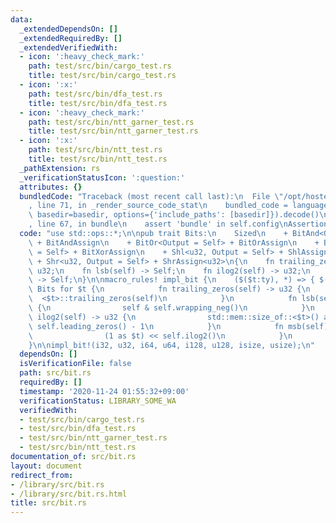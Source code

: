```yaml
---
data:
  _extendedDependsOn: []
  _extendedRequiredBy: []
  _extendedVerifiedWith:
  - icon: ':heavy_check_mark:'
    path: test/src/bin/cargo_test.rs
    title: test/src/bin/cargo_test.rs
  - icon: ':x:'
    path: test/src/bin/dfa_test.rs
    title: test/src/bin/dfa_test.rs
  - icon: ':heavy_check_mark:'
    path: test/src/bin/ntt_garner_test.rs
    title: test/src/bin/ntt_garner_test.rs
  - icon: ':x:'
    path: test/src/bin/ntt_test.rs
    title: test/src/bin/ntt_test.rs
  _pathExtension: rs
  _verificationStatusIcon: ':question:'
  attributes: {}
  bundledCode: "Traceback (most recent call last):\n  File \"/opt/hostedtoolcache/Python/3.9.0/x64/lib/python3.9/site-packages/onlinejudge_verify/documentation/build.py\"\
    , line 71, in _render_source_code_stat\n    bundled_code = language.bundle(stat.path,\
    \ basedir=basedir, options={'include_paths': [basedir]}).decode()\n  File \"/opt/hostedtoolcache/Python/3.9.0/x64/lib/python3.9/site-packages/onlinejudge_verify/languages/user_defined.py\"\
    , line 67, in bundle\n    assert 'bundle' in self.config\nAssertionError\n"
  code: "use std::ops::*;\n\npub trait Bits:\n    Sized\n    + BitAnd<Output = Self>\
    \ + BitAndAssign\n    + BitOr<Output = Self> + BitOrAssign\n    + BitXor<Output\
    \ = Self> + BitXorAssign\n    + Shl<u32, Output = Self> + ShlAssign<u32>\n   \
    \ + Shr<u32, Output = Self> + ShrAssign<u32>\n{\n    fn trailing_zeros(self) ->\
    \ u32;\n    fn lsb(self) -> Self;\n    fn ilog2(self) -> u32;\n    fn msb(self)\
    \ -> Self;\n}\n\nmacro_rules! impl_bit {\n    ($($t:ty), *) => { $(\n        impl\
    \ Bits for $t {\n            fn trailing_zeros(self) -> u32 {\n              \
    \  <$t>::trailing_zeros(self)\n            }\n            fn lsb(self) -> Self\
    \ {\n                self & self.wrapping_neg()\n            }\n            fn\
    \ ilog2(self) -> u32 {\n                std::mem::size_of::<$t>() as u32 * 8 -\
    \ self.leading_zeros() - 1\n            }\n            fn msb(self) -> Self {\n\
    \                (1 as $t) << self.ilog2()\n            }\n        }\n    )* };\n\
    }\n\nimpl_bit!(i32, u32, i64, u64, i128, u128, isize, usize);\n"
  dependsOn: []
  isVerificationFile: false
  path: src/bit.rs
  requiredBy: []
  timestamp: '2020-11-24 01:55:32+09:00'
  verificationStatus: LIBRARY_SOME_WA
  verifiedWith:
  - test/src/bin/cargo_test.rs
  - test/src/bin/dfa_test.rs
  - test/src/bin/ntt_garner_test.rs
  - test/src/bin/ntt_test.rs
documentation_of: src/bit.rs
layout: document
redirect_from:
- /library/src/bit.rs
- /library/src/bit.rs.html
title: src/bit.rs
---
```


